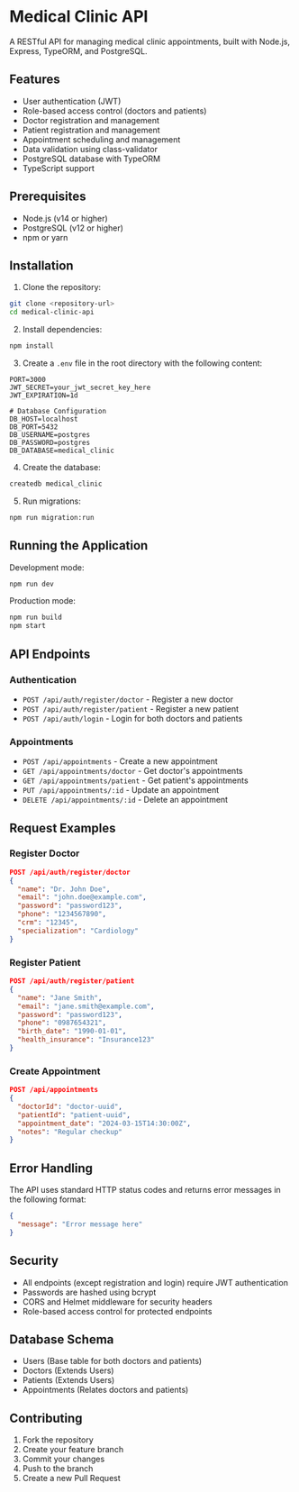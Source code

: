 # Medical Clinic API

A RESTful API for managing medical clinic appointments, built with Node.js, Express, TypeORM, and PostgreSQL.

## Features

- User authentication (JWT)
- Role-based access control (doctors and patients)
- Doctor registration and management
- Patient registration and management
- Appointment scheduling and management
- Data validation using class-validator
- PostgreSQL database with TypeORM
- TypeScript support

## Prerequisites

- Node.js (v14 or higher)
- PostgreSQL (v12 or higher)
- npm or yarn

## Installation

1. Clone the repository:
```bash
git clone <repository-url>
cd medical-clinic-api
```

2. Install dependencies:
```bash
npm install
```

3. Create a `.env` file in the root directory with the following content:
```env
PORT=3000
JWT_SECRET=your_jwt_secret_key_here
JWT_EXPIRATION=1d

# Database Configuration
DB_HOST=localhost
DB_PORT=5432
DB_USERNAME=postgres
DB_PASSWORD=postgres
DB_DATABASE=medical_clinic
```

4. Create the database:
```bash
createdb medical_clinic
```

5. Run migrations:
```bash
npm run migration:run
```

## Running the Application

Development mode:
```bash
npm run dev
```

Production mode:
```bash
npm run build
npm start
```

## API Endpoints

### Authentication

- `POST /api/auth/register/doctor` - Register a new doctor
- `POST /api/auth/register/patient` - Register a new patient
- `POST /api/auth/login` - Login for both doctors and patients

### Appointments

- `POST /api/appointments` - Create a new appointment
- `GET /api/appointments/doctor` - Get doctor's appointments
- `GET /api/appointments/patient` - Get patient's appointments
- `PUT /api/appointments/:id` - Update an appointment
- `DELETE /api/appointments/:id` - Delete an appointment

## Request Examples

### Register Doctor
```json
POST /api/auth/register/doctor
{
  "name": "Dr. John Doe",
  "email": "john.doe@example.com",
  "password": "password123",
  "phone": "1234567890",
  "crm": "12345",
  "specialization": "Cardiology"
}
```

### Register Patient
```json
POST /api/auth/register/patient
{
  "name": "Jane Smith",
  "email": "jane.smith@example.com",
  "password": "password123",
  "phone": "0987654321",
  "birth_date": "1990-01-01",
  "health_insurance": "Insurance123"
}
```

### Create Appointment
```json
POST /api/appointments
{
  "doctorId": "doctor-uuid",
  "patientId": "patient-uuid",
  "appointment_date": "2024-03-15T14:30:00Z",
  "notes": "Regular checkup"
}
```

## Error Handling

The API uses standard HTTP status codes and returns error messages in the following format:

```json
{
  "message": "Error message here"
}
```

## Security

- All endpoints (except registration and login) require JWT authentication
- Passwords are hashed using bcrypt
- CORS and Helmet middleware for security headers
- Role-based access control for protected endpoints

## Database Schema

- Users (Base table for both doctors and patients)
- Doctors (Extends Users)
- Patients (Extends Users)
- Appointments (Relates doctors and patients)

## Contributing

1. Fork the repository
2. Create your feature branch
3. Commit your changes
4. Push to the branch
5. Create a new Pull Request 